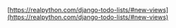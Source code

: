 [https://realpython.com/django-todo-lists/#new-views](https://realpython.com/django-todo-lists/#new-views)
<!-- [https://realpython.com/django-todo-lists/#lists-and-items](https://realpython.com/django-todo-lists/#lists-and-items) -->
<!-- [https://realpython.com/django-todo-lists/#show-the-items-in-a-to-do-list](https://realpython.com/django-todo-lists/#show-the-items-in-a-to-do-list) -->
<!-- * [https://realpython.com/django-todo-lists/#reuse-class-based-generic-views](https://realpython.com/django-todo-lists/#reuse-class-based-generic-views) -->
<!-- * [https://realpython.com/django-todo-lists/#create-the-database](https://realpython.com/django-todo-lists/#create-the-database) -->